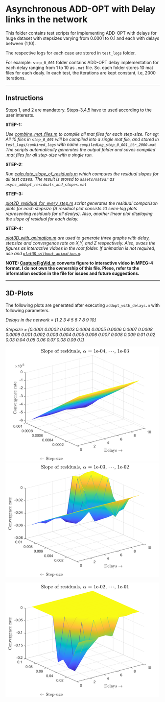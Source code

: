 # Asynchronous ADD-OPT with Delay links in the network 

This folder contains test scripts for implementing ADD-OPT with delays for huge dataset with stepsizes varying from 0.0001 to 0.1 and each with delays between (1,10).

The respective logs for each case are stored in `test_logs` folder.

For example: `step_0_001` folder contains ADD-OPT delay implementation for each delay ranging from 1 to 10 as `.mat` file.  So. each folder stores 10 mat files for each dealy. In each test, the iterations are kept constant, i.e, 2000 iterations. 


-------------------------------------------------------------------------------------------------------------------------------------------------------------------------


## Instructions

Steps 1, and 2 are mandatory.  Steps-3,4,5 have to used according to the user interests.

**STEP-1:**  

*Use [combine_mat_files.m](combine_mat_files.m) to compile all mat files for each step-size.  For eg: All 10 files in `step_0_001` will be compiled into a single mat file, and stored in `test_logs/combined_logs` with name `compiledLog_step_0_001_itr_2000.mat`*
*The scripts automatically generates the output folder and saves compiled .mat files for all step-size with a single run.*

**STEP-2:**  

*Run [calculate_slope_of_residuals.m](calculate_slope_of_residuals.m) which computes the residual slopes for all test cases.  The result is stored to `assets/matvar` as `async_addopt_residuals_and_slopes.mat`*

**STEP-3:**  

*[plot2D_residual_for_every_step.m](plot2D_residual_for_every_step.m) script generates the residual comparison plots for each stepsize (A residual plot consists 10 semi-log plots representing residuals for all dealys).  Also, another linear plot displaying the slope of residual for each delay.*

**STEP-4:**  

*[plot3D_with_animation.m](plot3D_with_animation.m) are used to generate three graphs with delay, stepsize and convergence rate on X,Y, and Z respectively.  Also, svaes the figures as interactive vidoes in the root folder.  If animation is not required, use and [`plot3D_without_animation.m`](plot3D_without_animation.m).*



**NOTE: [CaptureFigVid.m](CaptureFigVid.m) converts figure to interactive video in MPEG-4 format.  I do not own the ownership of this file. Plese, refer to the information section in the file for issues and future suggestions.**



-------------------------------------------------------------------------------------------------------------------------------------------------------------------------
## 3D-Plots

The following plots are generated after executing `addopt_with_delays.m` with following parameters.

*Delays in the network = [1 2 3 4 5 6 7 8 9 10]*

*Stepsize = [0.0001  0.0002  0.0003  0.0004  0.0005  0.0006  0.0007  0.0008  0.0009  0.001  0.002  0.003  0.004  0.005  0.006  0.007  0.008  0.009  0.01  0.02  0.03  0.04  0.05  0.06  0.07  0.08  0.09  0.1]*

<p float="middle">
  <img src="fig1.png" alt="network" width="500"/>
  <img src="fig2.png" alt="network" width="500"/>
</p>

<p float="middle">
  <img src="fig3.png" alt="network" width="500"/>
</p>